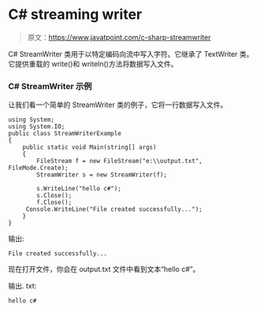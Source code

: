 # C# streaming writer

> 原文：<https://www.javatpoint.com/c-sharp-streamwriter>

C# StreamWriter 类用于以特定编码向流中写入字符。它继承了 TextWriter 类。它提供重载的 write()和 writeln()方法将数据写入文件。

### C# StreamWriter 示例

让我们看一个简单的 StreamWriter 类的例子，它将一行数据写入文件。

```
using System;
using System.IO;
public class StreamWriterExample
{
    public static void Main(string[] args)
    {
        FileStream f = new FileStream("e:\\output.txt", FileMode.Create);
        StreamWriter s = new StreamWriter(f);

        s.WriteLine("hello c#");
        s.Close();
        f.Close();
	 Console.WriteLine("File created successfully...");
    }
}

```

输出:

```
File created successfully...

```

现在打开文件，你会在 output.txt 文件中看到文本“hello c#”。

输出. txt:

```
hello c#

```